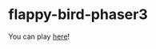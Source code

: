 # flappy-bird-phaser3
<p>You can play <a target="_blank" href="jvmoraiscb.github.io/flappy-bird-phaser3">here</a>!</p>
